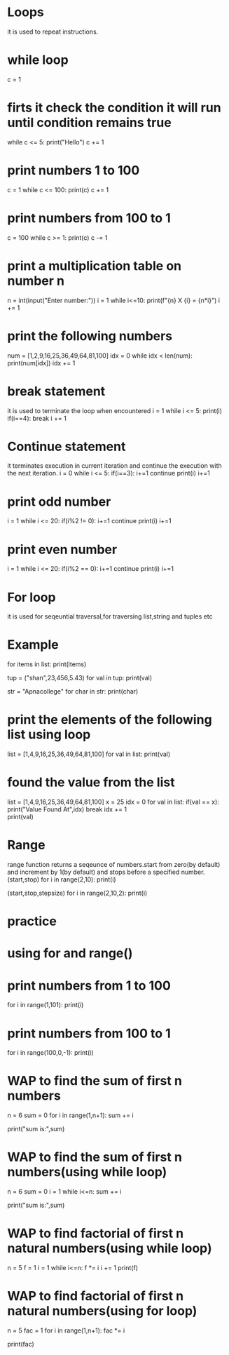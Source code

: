 # Loops
it is used to repeat instructions.

# while loop
c = 1
# firts it check the condition it will run until condition remains true
while c <= 5:
    print("Hello")
    c += 1

# print numbers 1 to 100
c = 1
while c <= 100:
    print(c)
    c += 1   
    
# print numbers from 100 to 1
c = 100
while c >= 1:
    print(c)
    c -= 1 
    
# print a multiplication table on number n
n = int(input("Enter number:"))
i = 1
while i<=10:
    print(f"{n} X {i} = {n*i}")
    i += 1
# print the following numbers
num = [1,2,9,16,25,36,49,64,81,100]
idx = 0
while idx < len(num):
    print(num[idx])
    idx += 1
# break statement
it is used to terminate the loop when encountered
i = 1
while i <= 5:
    print(i)
    if(i==4):
        break
    i += 1

# Continue statement
it terminates execution in current iteration and continue the execution with the next iteration.
i = 0
while i <= 5:
    if(i==3):
        i+=1
        continue
    print(i)
    i+=1

# print odd number    
i = 1
while i <= 20:
    if(i%2 != 0):
        i+=1
        continue
    print(i)
    i+=1    

 # print even number
 i = 1
while i <= 20:
    if(i%2 == 0):
        i+=1
        continue
    print(i)
    i+=1


# For loop
it is used for seqeuntial traversal,for traversing list,string and tuples etc

# Example
for items in list:
    print(items)

tup = ("shan",23,456,5.43)
for val in tup:
    print(val)

str = "Apnacollege"
for char in str:
    print(char)    

    
# print the elements of the following list using loop 
list = [1,4,9,16,25,36,49,64,81,100]
for val in list:
    print(val)

# found the value from the list
list = [1,4,9,16,25,36,49,64,81,100]
x = 25
idx = 0
for val in list:
    if(val == x):
        print("Value Found At",idx)
        break
    idx += 1   
    print(val)  

# Range
range function returns a seqeunce of numbers.start from zero(by default) and increment by 1(by default) and stops before a specified number.
(start,stop)
for i in range(2,10):
 print(i) 
 
(start,stop,stepsize)
for i in range(2,10,2):
 print(i) 


# practice
# using for and range()
# print numbers from 1 to 100

for i in range(1,101):
    print(i) 

# print numbers from 100 to 1
for i in range(100,0,-1):
    print(i) 

# WAP to find the sum of first n numbers
n = 6
sum = 0
for i in range(1,n+1):
    sum += i
    
print("sum is:",sum)

# WAP to find the sum of first n numbers(using while loop)
n = 6
sum = 0
i = 1
while i<=n:
    sum += i
    
print("sum is:",sum)

# WAP to find factorial of first n natural numbers(using while loop)

n = 5
f = 1
i = 1
while i<=n:
    f *= i
    i += 1
print(f)  

# WAP to find factorial of first n natural numbers(using for loop)
n = 5
fac = 1
for i in range(1,n+1):
    fac *= i

print(fac)    
